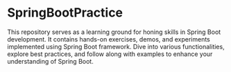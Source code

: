 # SpringBootPractice
This repository serves as a learning ground for honing skills in Spring Boot development. It contains hands-on exercises, demos, and experiments implemented using Spring Boot framework. Dive into various functionalities, explore best practices, and follow along with examples to enhance your understanding of Spring Boot.

